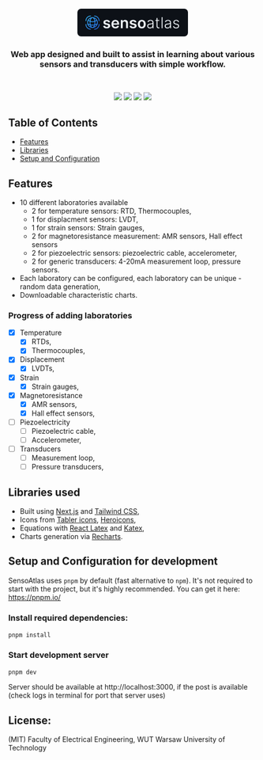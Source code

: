 <div align="center">

<p align="center">
  <a href="https://sensoatlas.vercel.app/" target="_blank">
    <img src="./.github/logo-github.svg" alt="SensoAtlas" height="56">
  </a>
</p>

<p align="center">
<h3>
  Web app designed and built to assist in learning about various sensors and
  transducers with simple workflow.
</h3>
</p>

<br>

<p align="center">
<img src="https://img.shields.io/badge/Next.js-black?style=for-the-badge&logo=nextdotjs">
<img src="https://img.shields.io/badge/typescript-blue?style=for-the-badge&logo=typescript&logoColor=white">
<img src="https://img.shields.io/badge/tailwindcss-06B6D4?style=for-the-badge&logo=tailwindcss&logoColor=white">

<img src="https://img.shields.io/badge/Work%20In%20Progress-orange?style=for-the-badge">
</p>
</div>

## Table of Contents

- [Features](#features)
- [Libraries](#libraries)
- [Setup and Configuration](#setup-configuration)

## Features<a name="features"></a>

- 10 different laboratories available
  - 2 for temperature sensors: RTD, Thermocouples,
  - 1 for displacment sensors: LVDT,
  - 1 for strain sensors: Strain gauges,
  - 2 for magnetoresistance measurement: AMR sensors, Hall effect sensors
  - 2 for piezoelectric sensors: piezoelectric cable, accelerometer,
  - 2 for generic transducers: 4-20mA measurement loop, pressure sensors.
- Each laboratory can be configured, each laboratory can be unique - random data
  generation,
- Downloadable characteristic charts.

### Progress of adding laboratories

- [x] Temperature
  - [x] RTDs,
  - [x] Thermocouples,
- [x] Displacement
  - [x] LVDTs,
- [x] Strain
  - [x] Strain gauges,
- [x] Magnetoresistance
  - [x] AMR sensors,
  - [x] Hall effect sensors,
- [ ] Piezoelectricity
  - [ ] Piezoelectric cable,
  - [ ] Accelerometer,
- [ ] Transducers
  - [ ] Measurement loop,
  - [ ] Pressure transducers,

## Libraries used<a name="libraries"></a>

- Built using [Next.js](https://nextjs.org) and [Tailwind
  CSS](https://tailwindcss.com),
- Icons from [Tabler icons](https://tabler-icons.io),
  [Heroicons](https://heroicons.com/),
- Equations with [React Latex](https://github.com/zzish/react-latex) and
  [Katex](https://katex.org/),
- Charts generation via [Recharts](https://recharts.org).

## Setup and Configuration for development

SensoAtlas uses `pnpm` by default (fast alternative to `npm`). It's not required
to start with the project, but it's highly recommended. You can get it here:
https://pnpm.io/

### Install required dependencies:

```shell
pnpm install
```

### Start development server

```shell
pnpm dev
```

Server should be available at http://localhost:3000, if the post is available (check logs in terminal for port that server uses)

## License:

(MIT) Faculty of Electrical Engineering, WUT Warsaw University of Technology
